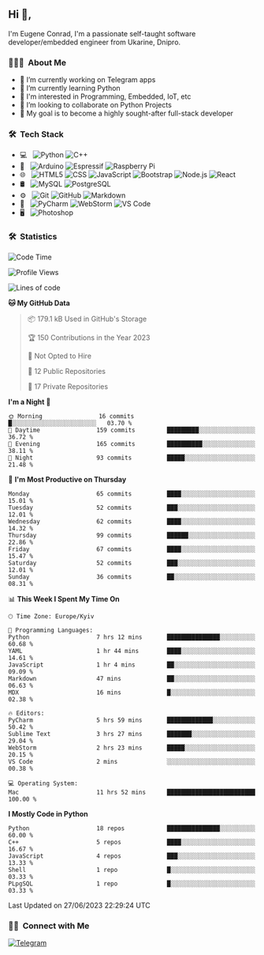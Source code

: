## Hi 👋, 
I'm Eugene Conrad, I'm a passionate self-taught software developer/embedded engineer from Ukarine, Dnipro.

### 👨🏻‍💻 &nbsp;About Me

- 🔭 I’m currently working on Telegram apps
- 🌱 I’m currently learning Python
- 📌 I'm interested in Programming, Embedded, IoT, etc
- 🤝 I’m looking to collaborate on Python Projects
- 💪 My goal is to become a highly sought-after full-stack developer
<!-- - 👨‍💻 My blog – [blog.izxv.fun](https://blog.izxv.fun/) -->

### 🛠 &nbsp;Tech Stack

- 💻 &nbsp;
  ![Python](https://img.shields.io/badge/Python-3776AB?style=flat&logo=python&logoColor=white)
  ![C++](https://img.shields.io/badge/C%2B%2B-00599C?style=flat&logo=c%2B%2B&logoColor=white)
- 🧰 &nbsp;
  ![Arduino](https://img.shields.io/badge/Arduino-00979D?style=flat&logo=Arduino&logoColor=white)
  ![Espressif](https://img.shields.io/badge/espressif-E7352C?style=flat&logo=espressif&logoColor=white)
  ![Raspberry Pi](https://img.shields.io/badge/Raspberry%20Pi-A22846?style=flat&logo=Raspberry%20Pi&logoColor=white)
- 🌐 &nbsp;
  ![HTML5](https://img.shields.io/badge/HTML5-E34F26?style=flat&logo=html5&logoColor=white)
  ![CSS](https://img.shields.io/badge/CSS3-1572B6?style=flat&logo=css3&logoColor=white)
  ![JavaScript](https://img.shields.io/badge/JavaScript-F7DF1E?style=flat&logo=javascript&logoColor=black)
  ![Bootstrap](https://img.shields.io/badge/Bootstrap-563D7C?style=flat&logo=bootstrap&logoColor=white)
  ![Node.js](https://img.shields.io/badge/Node.js-43853D?style=flat&logo=node.js&logoColor=white)
  ![React](https://img.shields.io/badge/React-20232A?style=flat&logo=react&logoColor=61DAFB)
- 🛢 &nbsp;
  ![MySQL](https://img.shields.io/badge/MySQL-005C84?style=flat&logo=mysql&logoColor=white)
  ![PostgreSQL](https://img.shields.io/badge/PostgreSQL-316192?style=flat&logo=postgresql&logoColor=white)
- ⚙️ &nbsp;
  ![Git](https://img.shields.io/badge/GIT-E44C30?style=flat&logo=git&logoColor=white)
  ![GitHub](https://img.shields.io/badge/GitHub-100000?style=flat&logo=github&logoColor=white)
  ![Markdown](https://img.shields.io/badge/Markdown-000000?style=flat&logo=markdown&logoColor=white)
- 🔧 &nbsp;
  ![PyCharm](https://img.shields.io/badge/PyCharm-000000.svg?&style=flat&logo=PyCharm&logoColor=white)
  ![WebStorm](https://img.shields.io/badge/WebStorm-000000?style=flat&logo=WebStorm&logoColor=white)
  ![VS Code](https://img.shields.io/badge/Visual_Studio_Code-0078D4?style=flat&logo=visual%20studio%20code&logoColor=white)
- 🖥 &nbsp;
  ![Photoshop](https://img.shields.io/badge/-Photoshop-333333?style=flat&logo=adobe-photoshop)

### 🛠 &nbsp;Statistics

<!--START_SECTION:waka-->
![Code Time](http://img.shields.io/badge/Code%20Time-810%20hrs%2034%20mins-blue)

![Profile Views](http://img.shields.io/badge/Profile%20Views-0-blue)

![Lines of code](https://img.shields.io/badge/From%20Hello%20World%20I%27ve%20Written-933.5%20thousand%20lines%20of%20code-blue)

**🐱 My GitHub Data** 

> 📦 179.1 kB Used in GitHub's Storage 
 > 
> 🏆 150 Contributions in the Year 2023
 > 
> 🚫 Not Opted to Hire
 > 
> 📜 12 Public Repositories 
 > 
> 🔑 17 Private Repositories 
 > 
**I'm a Night 🦉** 

```text
🌞 Morning                16 commits          █░░░░░░░░░░░░░░░░░░░░░░░░   03.70 % 
🌆 Daytime                159 commits         █████████░░░░░░░░░░░░░░░░   36.72 % 
🌃 Evening                165 commits         ██████████░░░░░░░░░░░░░░░   38.11 % 
🌙 Night                  93 commits          █████░░░░░░░░░░░░░░░░░░░░   21.48 % 
```
📅 **I'm Most Productive on Thursday** 

```text
Monday                   65 commits          ████░░░░░░░░░░░░░░░░░░░░░   15.01 % 
Tuesday                  52 commits          ███░░░░░░░░░░░░░░░░░░░░░░   12.01 % 
Wednesday                62 commits          ████░░░░░░░░░░░░░░░░░░░░░   14.32 % 
Thursday                 99 commits          ██████░░░░░░░░░░░░░░░░░░░   22.86 % 
Friday                   67 commits          ████░░░░░░░░░░░░░░░░░░░░░   15.47 % 
Saturday                 52 commits          ███░░░░░░░░░░░░░░░░░░░░░░   12.01 % 
Sunday                   36 commits          ██░░░░░░░░░░░░░░░░░░░░░░░   08.31 % 
```


📊 **This Week I Spent My Time On** 

```text
🕑︎ Time Zone: Europe/Kyiv

💬 Programming Languages: 
Python                   7 hrs 12 mins       ███████████████░░░░░░░░░░   60.68 % 
YAML                     1 hr 44 mins        ████░░░░░░░░░░░░░░░░░░░░░   14.61 % 
JavaScript               1 hr 4 mins         ██░░░░░░░░░░░░░░░░░░░░░░░   09.09 % 
Markdown                 47 mins             ██░░░░░░░░░░░░░░░░░░░░░░░   06.63 % 
MDX                      16 mins             █░░░░░░░░░░░░░░░░░░░░░░░░   02.38 % 

🔥 Editors: 
PyCharm                  5 hrs 59 mins       █████████████░░░░░░░░░░░░   50.42 % 
Sublime Text             3 hrs 27 mins       ███████░░░░░░░░░░░░░░░░░░   29.04 % 
WebStorm                 2 hrs 23 mins       █████░░░░░░░░░░░░░░░░░░░░   20.15 % 
VS Code                  2 mins              ░░░░░░░░░░░░░░░░░░░░░░░░░   00.38 % 

💻 Operating System: 
Mac                      11 hrs 52 mins      █████████████████████████   100.00 % 
```

**I Mostly Code in Python** 

```text
Python                   18 repos            ███████████████░░░░░░░░░░   60.00 % 
C++                      5 repos             ████░░░░░░░░░░░░░░░░░░░░░   16.67 % 
JavaScript               4 repos             ███░░░░░░░░░░░░░░░░░░░░░░   13.33 % 
Shell                    1 repo              █░░░░░░░░░░░░░░░░░░░░░░░░   03.33 % 
PLpgSQL                  1 repo              █░░░░░░░░░░░░░░░░░░░░░░░░   03.33 % 
```




 Last Updated on 27/06/2023 22:29:24 UTC
<!--END_SECTION:waka-->

### 🤝🏻 &nbsp;Connect with Me

[![Telegram](https://img.shields.io/badge/Telegram-2CA5E0?style=for-the-badge&logo=telegram&logoColor=white)](https://t.me/zxcghost666)